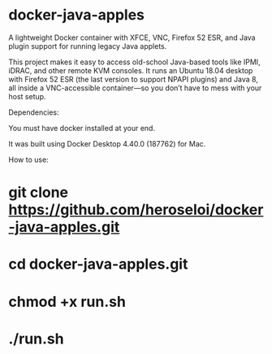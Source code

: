 # docker-java-apples

A lightweight Docker container with XFCE, VNC, Firefox 52 ESR, and Java plugin support for running legacy Java applets.

This project makes it easy to access old-school Java-based tools like IPMI, iDRAC, and other remote KVM consoles. It runs an Ubuntu 18.04 desktop with Firefox 52 ESR (the last version to support NPAPI plugins) and Java 8, all inside a VNC-accessible container—so you don’t have to mess with your host setup.


Dependencies:

You must have docker installed at your end.

It was built using Docker Desktop 4.40.0 (187762) for Mac.

How to use:

# git clone https://github.com/heroseloi/docker-java-apples.git
# cd docker-java-apples.git
# chmod +x run.sh
# ./run.sh
